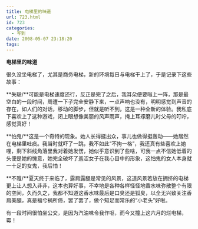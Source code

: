 ```yaml
---
title: 电梯里的味道
url: 723.html
id: 723
categories:
  - 写到
date: 2008-05-07 23:18:20
tags:
---
```


**电梯里的味道**

  
很久没坐电梯了，尤其是商务电梯，新的环境每日与电梯干上了，于是记录下这些故事：  
  
**失聪/**可能是电梯速度还行，反正是完了之后，我耳朵便要嗡上一阵，那是最空白的一段时间，周遭一下子完全安静下来，一点声响也没有，明明感觉到声音的存在，如人们的对话，移动的脚步，但就是听不到，这是一种全新的体验。我私底下喜欢上了这种游戏，闭上眼想像美丽的风声雨声，掩上耳琢磨儿时父母的叮咛，感觉真好！  
  
**怕鬼/**这是一个奇特的现象。她人长得挺出众，事儿也做得挺轰动——她居然在电梯里吐痰。我当时就吓了一跳，我不如此“不拘一格”，我还真有些喜欢上她哩，剩下斜线角落里我对着她发愣，她似乎意识到了些啥，可我一点不信她低着的头便是她的愧意，她完全破坏了羞涩女子在我心目中的形象，这怕鬼的女人本身就一十足的女鬼，我后怕！  
  
**不雅/**夏天终于来临了，露肩露腿是常见的风景，这道风景若放在拥挤的电梯更上让人想入非非，这本也算好事，不幸地是各种各样怪怪地香水味弥散整个有限的空间，久而久之，我都不知道这香水味最后是口臭还是狐臭，以全无兴致关注香肩美腿，真是福兮祸所倚，罢了罢了，做个知足而常乐的“小老头”好啦。  
  
有一段时间很怕坐公交，是因为汽油味令我作呕，而今又撞上这六月的烂电梯，霉！